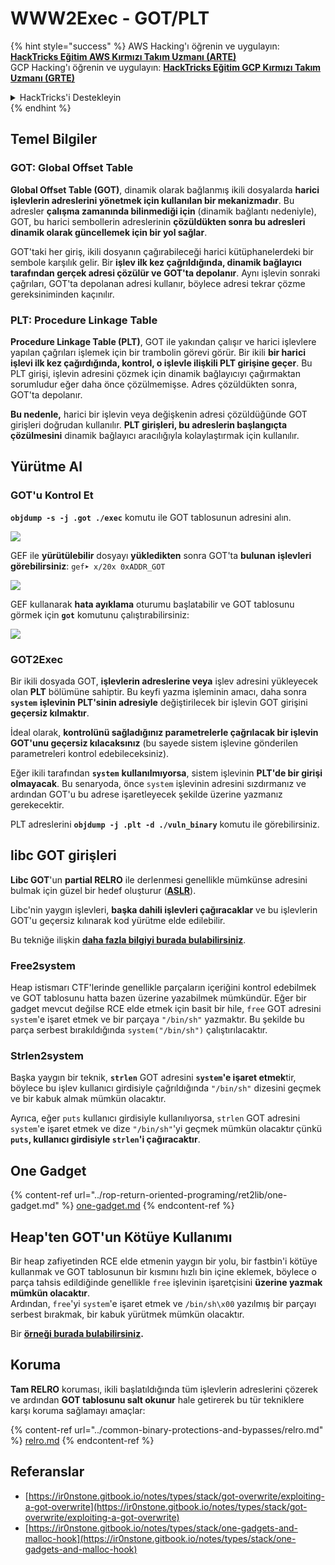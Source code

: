 # WWW2Exec - GOT/PLT

{% hint style="success" %}
AWS Hacking'ı öğrenin ve uygulayın: <img src="/.gitbook/assets/arte.png" alt="" data-size="line">[**HackTricks Eğitim AWS Kırmızı Takım Uzmanı (ARTE)**](https://training.hacktricks.xyz/courses/arte)<img src="/.gitbook/assets/arte.png" alt="" data-size="line">\
GCP Hacking'ı öğrenin ve uygulayın: <img src="/.gitbook/assets/grte.png" alt="" data-size="line">[**HackTricks Eğitim GCP Kırmızı Takım Uzmanı (GRTE)**<img src="/.gitbook/assets/grte.png" alt="" data-size="line">](https://training.hacktricks.xyz/courses/grte)

<details>

<summary>HackTricks'i Destekleyin</summary>

* [**Abonelik planlarını**](https://github.com/sponsors/carlospolop) kontrol edin!
* 💬 [**Discord grubuna**](https://discord.gg/hRep4RUj7f) katılın veya [**telegram grubuna**](https://t.me/peass) katılın veya bizi **Twitter** 🐦 [**@hacktricks\_live**](https://twitter.com/hacktricks\_live)** takip edin.**
* **Hacking püf noktalarını paylaşarak PR göndererek** [**HackTricks**](https://github.com/carlospolop/hacktricks) ve [**HackTricks Cloud**](https://github.com/carlospolop/hacktricks-cloud) github depolarına katkıda bulunun.

</details>
{% endhint %}

## **Temel Bilgiler**

### **GOT: Global Offset Table**

**Global Offset Table (GOT)**, dinamik olarak bağlanmış ikili dosyalarda **harici işlevlerin adreslerini yönetmek için kullanılan bir mekanizmadır**. Bu adresler **çalışma zamanında bilinmediği için** (dinamik bağlantı nedeniyle), GOT, bu harici sembollerin adreslerinin **çözüldükten sonra bu adresleri dinamik olarak güncellemek için bir yol sağlar**.

GOT'taki her giriş, ikili dosyanın çağırabileceği harici kütüphanelerdeki bir sembole karşılık gelir. Bir **işlev ilk kez çağrıldığında, dinamik bağlayıcı tarafından gerçek adresi çözülür ve GOT'ta depolanır**. Aynı işlevin sonraki çağrıları, GOT'ta depolanan adresi kullanır, böylece adresi tekrar çözme gereksiniminden kaçınılır.

### **PLT: Procedure Linkage Table**

**Procedure Linkage Table (PLT)**, GOT ile yakından çalışır ve harici işlevlere yapılan çağrıları işlemek için bir trambolin görevi görür. Bir ikili **bir harici işlevi ilk kez çağırdığında, kontrol, o işlevle ilişkili PLT girişine geçer**. Bu PLT girişi, işlevin adresini çözmek için dinamik bağlayıcıyı çağırmaktan sorumludur eğer daha önce çözülmemişse. Adres çözüldükten sonra, GOT'ta depolanır.

**Bu nedenle,** harici bir işlevin veya değişkenin adresi çözüldüğünde GOT girişleri doğrudan kullanılır. **PLT girişleri, bu adreslerin başlangıçta çözülmesini** dinamik bağlayıcı aracılığıyla kolaylaştırmak için kullanılır.

## Yürütme Al

### GOT'u Kontrol Et

**`objdump -s -j .got ./exec`** komutu ile GOT tablosunun adresini alın.

![](<../../.gitbook/assets/image (121).png>)

GEF ile **yürütülebilir** dosyayı **yükledikten** sonra GOT'ta **bulunan** **işlevleri görebilirsiniz**: `gef➤ x/20x 0xADDR_GOT`

![](<../../.gitbook/assets/image (620) (1) (1) (1) (1) (1) (1) (1) (1) (1) (1) (1) (1) (1) (1) (1) (1) (1) (1) (1) (1) (1) (1) (1) (1) (1) (1) (1) (1) (1) (1) (1) (1) (2) (2) (2).png>)

GEF kullanarak **hata ayıklama** oturumu başlatabilir ve GOT tablosunu görmek için **`got`** komutunu çalıştırabilirsiniz:

![](<../../.gitbook/assets/image (496).png>)

### GOT2Exec

Bir ikili dosyada GOT, **işlevlerin adreslerine veya** işlev adresini yükleyecek olan **PLT** bölümüne sahiptir. Bu keyfi yazma işleminin amacı, daha sonra **`system`** **işlevinin PLT'sinin adresiyle** değiştirilecek bir işlevin GOT girişini **geçersiz kılmaktır**.

İdeal olarak, **kontrolünü sağladığınız parametrelerle çağrılacak bir işlevin GOT'unu geçersiz kılacaksınız** (bu sayede sistem işlevine gönderilen parametreleri kontrol edebileceksiniz).

Eğer ikili tarafından **`system`** **kullanılmıyorsa**, sistem işlevinin **PLT'de bir girişi olmayacak**. Bu senaryoda, önce `system` işlevinin adresini sızdırmanız ve ardından GOT'u bu adrese işaretleyecek şekilde üzerine yazmanız gerekecektir.

PLT adreslerini **`objdump -j .plt -d ./vuln_binary`** komutu ile görebilirsiniz.

## libc GOT girişleri

**Libc GOT**'un **partial RELRO** ile derlenmesi genellikle mümkünse adresini bulmak için güzel bir hedef oluşturur ([**ASLR**](../common-binary-protections-and-bypasses/aslr/)).

Libc'nin yaygın işlevleri, **başka dahili işlevleri çağıracaklar** ve bu işlevlerin GOT'u geçersiz kılınarak kod yürütme elde edilebilir.

Bu tekniğe ilişkin [**daha fazla bilgiyi burada bulabilirsiniz**](https://github.com/nobodyisnobody/docs/blob/main/code.execution.on.last.libc/README.md#1---targetting-libc-got-entries).

### **Free2system**

Heap istismarı CTF'lerinde genellikle parçaların içeriğini kontrol edebilmek ve GOT tablosunu hatta bazen üzerine yazabilmek mümkündür. Eğer bir gadget mevcut değilse RCE elde etmek için basit bir hile, `free` GOT adresini `system`'e işaret etmek ve bir parçaya `"/bin/sh"` yazmaktır. Bu şekilde bu parça serbest bırakıldığında `system("/bin/sh")` çalıştırılacaktır.

### **Strlen2system**

Başka yaygın bir teknik, **`strlen`** GOT adresini **`system`'e işaret etmek**tir, böylece bu işlev kullanıcı girdisiyle çağrıldığında `"/bin/sh"` dizesini geçmek ve bir kabuk almak mümkün olacaktır.

Ayrıca, eğer `puts` kullanıcı girdisiyle kullanılıyorsa, `strlen` GOT adresini `system`'e işaret etmek ve dize `"/bin/sh"`'yi geçmek mümkün olacaktır çünkü **`puts`, kullanıcı girdisiyle `strlen`'i çağıracaktır**.

## **One Gadget**

{% content-ref url="../rop-return-oriented-programing/ret2lib/one-gadget.md" %}
[one-gadget.md](../rop-return-oriented-programing/ret2lib/one-gadget.md)
{% endcontent-ref %}

## **Heap'ten GOT'un Kötüye Kullanımı**

Bir heap zafiyetinden RCE elde etmenin yaygın bir yolu, bir fastbin'i kötüye kullanmak ve GOT tablosunun bir kısmını hızlı bin içine eklemek, böylece o parça tahsis edildiğinde genellikle `free` işlevinin işaretçisini **üzerine yazmak mümkün olacaktır**.\
Ardından, `free`'yi `system`'e işaret etmek ve `/bin/sh\x00` yazılmış bir parçayı serbest bırakmak, bir kabuk yürütmek mümkün olacaktır.

Bir [**örneği burada bulabilirsiniz**](https://ctf-wiki.mahaloz.re/pwn/linux/glibc-heap/chunk\_extend\_overlapping/#hitcon-trainging-lab13)**.**
## **Koruma**

**Tam RELRO** koruması, ikili başlatıldığında tüm işlevlerin adreslerini çözerek ve ardından **GOT tablosunu salt okunur** hale getirerek bu tür tekniklere karşı koruma sağlamayı amaçlar:

{% content-ref url="../common-binary-protections-and-bypasses/relro.md" %}
[relro.md](../common-binary-protections-and-bypasses/relro.md)
{% endcontent-ref %}

## Referanslar

* [https://ir0nstone.gitbook.io/notes/types/stack/got-overwrite/exploiting-a-got-overwrite](https://ir0nstone.gitbook.io/notes/types/stack/got-overwrite/exploiting-a-got-overwrite)
* [https://ir0nstone.gitbook.io/notes/types/stack/one-gadgets-and-malloc-hook](https://ir0nstone.gitbook.io/notes/types/stack/one-gadgets-and-malloc-hook)
